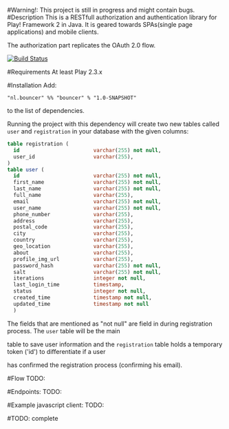 #Warning!: This project is still in progress and might contain bugs.
#Description
This is a RESTfull authorization and authentication library for Play! Framework 2 in Java. It is geared towards SPAs(single page applications) and mobile clients. 

The authorization part replicates the OAuth 2.0 flow.

[![Build Status](https://travis-ci.org/hossein761/bouncer.svg?branch=master)](https://travis-ci.org/hossein761/bouncer)


#Requirements
At least Play 2.3.x

#Installation
Add:

```"nl.bouncer" %% "bouncer" % "1.0-SNAPSHOT"```

to the list of dependencies.

Running the project with this dependency will create two new tables called ```user``` and ```registration``` in your database with the given columns:

```sql
table registration (
  id                        varchar(255) not null,
  user_id                   varchar(255),
)
table user (
  id                        varchar(255) not null,
  first_name                varchar(255) not null,
  last_name                 varchar(255) not null,
  full_name                 varchar(255),
  email                     varchar(255) not null,
  user_name                 varchar(255) not null,
  phone_number              varchar(255),
  address                   varchar(255),
  postal_code               varchar(255),
  city                      varchar(255),
  country                   varchar(255),
  geo_location              varchar(255),
  about                     varchar(255),
  profile_img_url           varchar(255),
  password_hash             varchar(255) not null,
  salt                      varchar(255) not null,
  iterations                integer not null,
  last_login_time           timestamp,
  status                    integer not null,
  created_time              timestamp not null,
  updated_time              timestamp not null
  )
```

The fields that are mentioned as "not null" are field in during registration process. The ```user``` table will be the main

table to save user information and the ```registration``` table holds a temporary token ('id') to differentiate if a user 

has confirmed the registration process (confirming his email).

#Flow
TODO:

#Endpoints:
TODO:

#Example javascript client:
TODO:

#TODO: 
complete
